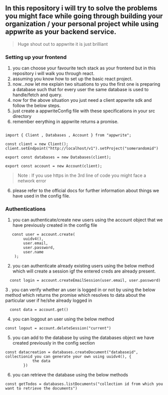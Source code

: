 ## In this repository i will try to solve the problems you might face while going through building your organization / your personal project while using appwrite as your backend service.

> Huge shout out to appwrite it is just brilliant 

### Setting up your frontend 

1. you can choose your favourite tech stack as your frontend but in this repository i will walk you through react.
2. assuming you know how to set up the basic react project.
3. now...now let me explain two situations to you the first one is preparing a database such that for every user the same database is used to handle/fetch and query.
4. now for the above situation you just need a client appwrite sdk and follow the below steps.
5. just create a appwriteConfig file with these specifications in your src directory
6. remember eerything in appwrite returns a promise.

```

import { Client , Databases , Account } from "appwrite";

const client = new Client();
client.setEndpoint("http://localhost/v1").setProject("somerandomid")

export const databases = new Databases(client);

export const account = new Account(client);

```

> Note : If you use https in the 3rd line of code you might face a network error

6. please refer to the official docs for further information about things we have used in the config file.

### Authentications 

1. you can authenticate/create new users using the account object that we have previously created in the config file

```
   const user = account.create(
        uuidv4(),
        user.email,
        user.password,
        user.name
    );
```

2. you can authenticate already existing users using the below method which will create a session igf the entered creds are already present.

```
  const login = account.createEmailSession(user.email, user.password)
```

3 . you can verify whether an user is logged in or not by using the below method which returns the promise which resolves to data about the particular user if he/she already logged in 

```
  const data = account.get()
```

4. you can loggout an user using the below method 

```
const logout = account.deleteSession("current")
```

5. you can add to the database by using the databases object we have created previously in the config section

```
const datacreation = databases.createDocument("databaseid", collectionid you can generate your own using uuidv4(), {
            the data
        })
```

6. you can retrieve the database using the below methods

```
const getTodos = databases.listDocuments("collection id from which you want to retrieve the documents")
```




